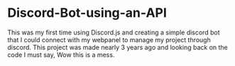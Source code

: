 # Discord-Bot-using-an-API
This was my first time using Discord.js and creating a simple discord bot that I could connect with my webpanel to manage my project through discord. This project was made nearly 3 years ago and looking back on the code I must say, Wow this is a mess.
